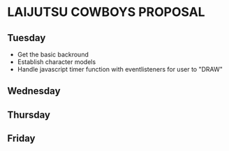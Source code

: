 # LAIJUTSU COWBOYS PROPOSAL

## Tuesday
- Get the basic backround
- Establish character models
- Handle javascript timer function with eventlisteners for user to "DRAW"

## Wednesday

## Thursday

## Friday
